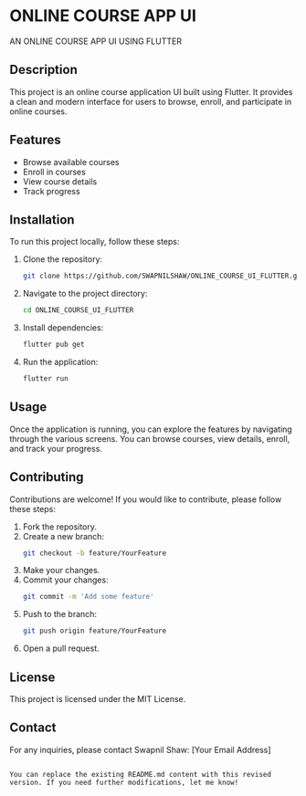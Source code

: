 
# ONLINE COURSE APP UI

AN ONLINE COURSE APP UI USING FLUTTER

## Description
This project is an online course application UI built using Flutter. It provides a clean and modern interface for users to browse, enroll, and participate in online courses.

## Features
- Browse available courses
- Enroll in courses
- View course details
- Track progress

## Installation
To run this project locally, follow these steps:

1. Clone the repository:
   ```bash
   git clone https://github.com/SWAPNILSHAW/ONLINE_COURSE_UI_FLUTTER.git
   ```

2. Navigate to the project directory:
   ```bash
   cd ONLINE_COURSE_UI_FLUTTER
   ```

3. Install dependencies:
   ```bash
   flutter pub get
   ```

4. Run the application:
   ```bash
   flutter run
   ```

## Usage
Once the application is running, you can explore the features by navigating through the various screens. You can browse courses, view details, enroll, and track your progress.

## Contributing
Contributions are welcome! If you would like to contribute, please follow these steps:

1. Fork the repository.
2. Create a new branch:
   ```bash
   git checkout -b feature/YourFeature
   ```
3. Make your changes.
4. Commit your changes:
   ```bash
   git commit -m 'Add some feature'
   ```
5. Push to the branch:
   ```bash
   git push origin feature/YourFeature
   ```
6. Open a pull request.

## License
This project is licensed under the MIT License.

## Contact
For any inquiries, please contact Swapnil Shaw: [Your Email Address]
```

You can replace the existing README.md content with this revised version. If you need further modifications, let me know!
